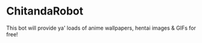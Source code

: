 # ChitandaRobot
This bot will provide ya' loads of anime wallpapers, hentai images &amp; GIFs for free!
